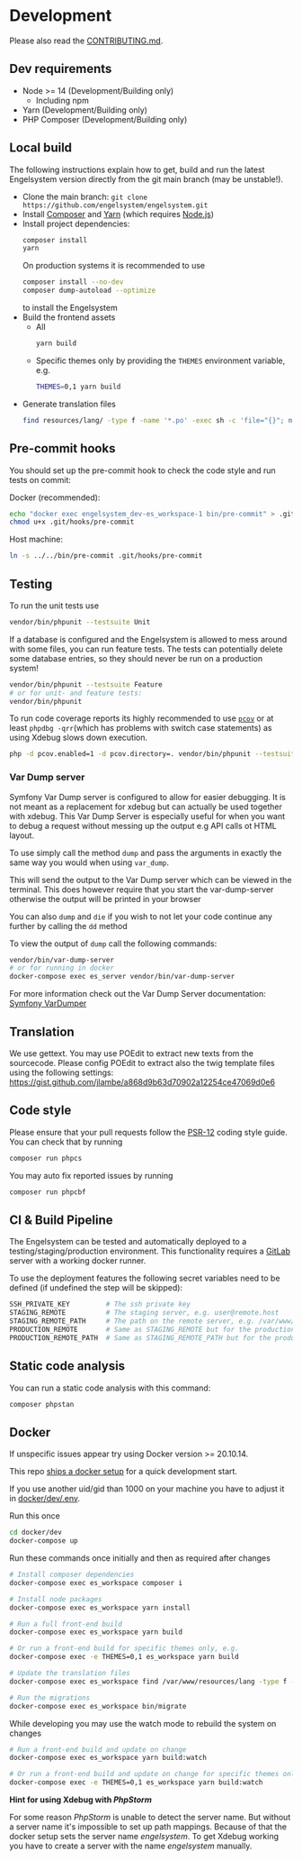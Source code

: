 # Development

Please also read the [CONTRIBUTING.md](CONTRIBUTING.md).

## Dev requirements
 * Node >= 14 (Development/Building only)
   * Including npm
 * Yarn (Development/Building only)
 * PHP Composer (Development/Building only)

## Local build
The following instructions explain how to get, build and run the latest Engelsystem version directly from the git main branch (may be unstable!).

* Clone the main branch: `git clone https://github.com/engelsystem/engelsystem.git`
* Install [Composer](https://getcomposer.org/download/) and [Yarn](https://yarnpkg.com/en/docs/install) (which requires [Node.js](https://nodejs.org/en/download/package-manager/))
* Install project dependencies:
  ```bash
  composer install
  yarn
  ```
  On production systems it is recommended to use
  ```bash
  composer install --no-dev
  composer dump-autoload --optimize
  ```
  to install the Engelsystem
* Build the frontend assets
  * All
    ```bash
    yarn build
    ```
  * Specific themes only by providing the `THEMES` environment variable, e.g.
    ```bash
    THEMES=0,1 yarn build
    ```
* Generate translation files
  ```bash
  find resources/lang/ -type f -name '*.po' -exec sh -c 'file="{}"; msgfmt "${file%.*}.po" -o "${file%.*}.mo"' \;
  ```

## Pre-commit hooks
You should set up the pre-commit hook to check the code style and run tests on commit:

Docker (recommended):

```sh
echo "docker exec engelsystem_dev-es_workspace-1 bin/pre-commit" > .git/hooks/pre-commit
chmod u+x .git/hooks/pre-commit
```

Host machine:

```sh
ln -s ../../bin/pre-commit .git/hooks/pre-commit
```


## Testing
To run the unit tests use
```bash
vendor/bin/phpunit --testsuite Unit
```

If a database is configured and the Engelsystem is allowed to mess around with some files, you can run feature tests.
The tests can potentially delete some database entries, so they should never be run on a production system!
```bash
vendor/bin/phpunit --testsuite Feature
# or for unit- and feature tests:
vendor/bin/phpunit
```

To run code coverage reports its highly recommended to use [`pcov`](https://github.com/krakjoe/pcov) or
at least `phpdbg -qrr`(which has problems with switch case statements) as using Xdebug slows down execution.
```bash
php -d pcov.enabled=1 -d pcov.directory=. vendor/bin/phpunit --testsuite Unit --coverage-text
```

### Var Dump server
Symfony Var Dump server is configured to allow for easier debugging. It is not meant as a replacement for xdebug but can actually be used together with xdebug.
This Var Dump Server is especially useful for when you want to debug a request without messing up the output e.g API calls ot HTML layout.

To use simply call the method `dump` and pass the arguments in exactly the same way you would when using `var_dump`.

This will send the output to the Var Dump server which can be viewed in the terminal.
This does however require that you start the var-dump-server otherwise the output will be printed in your browser

You can also `dump` and `die` if you wish to not let your code continue any further by calling the `dd` method

To view the output of `dump` call the following commands:

```bash
vendor/bin/var-dump-server
# or for running in docker
docker-compose exec es_server vendor/bin/var-dump-server
```

For more information check out the Var Dump Server documentation: [Symfony VarDumper](https://symfony.com/components/VarDumper)

## Translation
We use gettext. You may use POEdit to extract new texts from the sourcecode.
Please config POEdit to extract also the twig template files using the following settings: https://gist.github.com/jlambe/a868d9b63d70902a12254ce47069d0e6

## Code style
Please ensure that your pull requests follow the [PSR-12](https://www.php-fig.org/psr/psr-12/) coding style guide.
You can check that by running
```bash
composer run phpcs
```
You may auto fix reported issues by running
```bash
composer run phpcbf
```

## CI & Build Pipeline

The Engelsystem can be tested and automatically deployed to a testing/staging/production environment.
This functionality requires a [GitLab](https://about.gitlab.com/) server with a working docker runner.

To use the deployment features the following secret variables need to be defined (if undefined the step will be skipped):
```bash
SSH_PRIVATE_KEY         # The ssh private key
STAGING_REMOTE          # The staging server, e.g. user@remote.host
STAGING_REMOTE_PATH     # The path on the remote server, e.g. /var/www/engelsystem
PRODUCTION_REMOTE       # Same as STAGING_REMOTE but for the production environment
PRODUCTION_REMOTE_PATH  # Same as STAGING_REMOTE_PATH but for the production environment
```

## Static code analysis

You can run a static code analysis with this command:

```bash
composer phpstan
```

## Docker

If unspecific issues appear try using Docker version >= 20.10.14.

This repo [ships a docker setup](docker/dev) for a quick development start.

If you use another uid/gid than 1000 on your machine you have to adjust it in [docker/dev/.env](docker/dev/.env).

Run this once

```bash
cd docker/dev
docker-compose up
```

Run these commands once initially and then as required after changes

```bash
# Install composer dependencies
docker-compose exec es_workspace composer i

# Install node packages
docker-compose exec es_workspace yarn install

# Run a full front-end build
docker-compose exec es_workspace yarn build

# Or run a front-end build for specific themes only, e.g.
docker-compose exec -e THEMES=0,1 es_workspace yarn build

# Update the translation files
docker-compose exec es_workspace find /var/www/resources/lang -type f -name '*.po' -exec sh -c 'file="{}"; msgfmt "${file%.*}.po" -o "${file%.*}.mo"' \;

# Run the migrations
docker-compose exec es_workspace bin/migrate
```

While developing you may use the watch mode to rebuild the system on changes

```bash
# Run a front-end build and update on change
docker-compose exec es_workspace yarn build:watch

# Or run a front-end build and update on change for specific themes only, e.g.
docker-compose exec -e THEMES=0,1 es_workspace yarn build:watch
```

**Hint for using Xdebug with *PhpStorm***

For some reason *PhpStorm* is unable to detect the server name.
But without a server name it's impossible to set up path mappings.
Because of that the docker setup sets the server name *engelsystem*.
To get Xdebug working you have to create a server with the name *engelsystem* manually.
